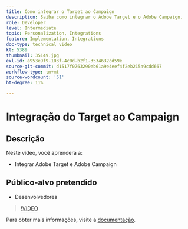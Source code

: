 ```yaml
---
title: Como integrar o Target ao Campaign
description: Saiba como integrar o Adobe Target e o Adobe Campaign.
role: Developer
level: Intermediate
topic: Personalization, Integrations
feature: Implementation, Integrations
doc-type: technical video
kt: 5389
thumbnail: 35149.jpg
exl-id: a953e9f9-103f-4c0d-b2f1-3534632cd59e
source-git-commit: d1517f0763290eb61a9e4eef4f2eb215a9cdd667
workflow-type: tm+mt
source-wordcount: '51'
ht-degree: 11%

---
```


# Integração do Target ao Campaign

## Descrição

Neste vídeo, você aprenderá a:

* Integrar Adobe Target e Adobe Campaign

## Público-alvo pretendido

* Desenvolvedores

>[!VIDEO](https://video.tv.adobe.com/v/35149/?quality=12)

Para obter mais informações, visite a [documentação](https://experienceleague.adobe.com/docs/target/using/integrate/campaign-and-target.html?lang=en).
